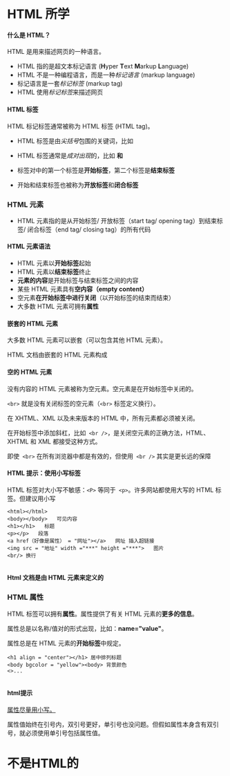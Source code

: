 # HTML 所学

#### 什么是 HTML？

HTML 是用来描述网页的一种语言。

- HTML 指的是超文本标记语言 (**H**yper **T**ext **M**arkup **L**anguage)
- HTML 不是一种编程语言，而是一种*标记语言* (markup language)
- 标记语言是一套*标记标签* (markup tag)
- HTML 使用*标记标签*来描述网页

#### HTML 标签

HTML 标记标签通常被称为 HTML 标签 (HTML tag)。

- HTML 标签是由*尖括号*包围的关键词，比如 <html> 

- HTML 标签通常是*成对出现*的，比如 <b>和 </b>

- 标签对中的第一个标签是**开始标签**，第二个标签是**结束标签**

- 开始和结束标签也被称为**开放标签**和**闭合标签**

### HTML 元素

- HTML 元素指的是从开始标签/ 开放标签（start tag/ opening tag）到结束标签/ 闭合标签（end tag/ closing tag）的所有代码



#### HTML 元素语法

- HTML 元素以**开始标签**起始
- HTML 元素以**结束标签**终止
- **元素的内容**是开始标签与结束标签之间的内容
- 某些 HTML 元素具有**空内容（empty content）**
- 空元素**在开始标签中进行关闭**（以开始标签的结束而结束）
- 大多数 HTML 元素可拥有**属性**

#### 嵌套的 HTML 元素

大多数 HTML 元素可以嵌套（可以包含其他 HTML 元素）。

HTML 文档由嵌套的 HTML 元素构成

#### 空的 HTML 元素

没有内容的 HTML 元素被称为空元素。空元素是在开始标签中关闭的。

```<br>``` 就是没有关闭标签的空元素（```<br>``` 标签定义换行）。



在 XHTML、XML 以及未来版本的 HTML 中，所有元素都必须被关闭。

在开始标签中添加斜杠，比如``` <br />```，是关闭空元素的正确方法，HTML、XHTML 和 XML 都接受这种方式。

即使``` <br>``` 在所有浏览器中都是有效的，但使用``` <br />``` 其实是更长远的保障

#### HTML 提示：使用小写标签

HTML 标签对大小写不敏感：```<P>``` 等同于``` <p>```。许多网站都使用大写的 HTML 标签。但建议用小写













```
<html></html>   
<body></body>   可见内容
<h1></h1>   标题
<p></p>   段落
<a href（好像是属性） = "网址"></a>   网址 插入超链接
<img src = "地址" width ="***" height ="***">   图片
<br/> 换行 


```



#### **H**tml 文档是由 HTML 元素来定义的





### HTML 属性

HTML 标签可以拥有**属性**。属性提供了有关 HTML 元素的**更多的信息**。

属性总是以名称/值对的形式出现，比如：**name="value"**。

属性总是在 HTML 元素的**开始标签**中规定。





```
<h1 align = "center"></h1> 居中排列标题
<body bgcolor = "yellow"><body> 背景颜色
<>...


```

#### html提示

[属性尽量用小写。](https://www.w3school.com.cn/tags/index.asp)

属性值始终在引号内，双引号更好，单引号也没问题。但假如属性本身含有双引号，就必须使用单引号包括属性值。











# 不是HTML的

